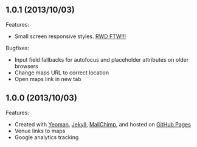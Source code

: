 ## 1.0.1 (2013/10/03)

Features:

  - Small screen responsive styles. [RWD FTW!!!](http://responsivetest.net/#u=mmune.co|320|480|1)

Bugfixes:

  - Input field fallbacks for autofocus and placeholder attributes on older browsers
  - Change maps URL to correct location
  - Open maps link in new tab

## 1.0.0 (2013/10/03)

Features:

  - Created with [Yeoman](http://yeoman.io/), [Jekyll](http://jekyllrb.com/), [MailChimp](http://mailchimp.com/), and hosted on [GitHub Pages](http://pages.github.com/)
  - Venue links to maps
  - Google analytics tracking
